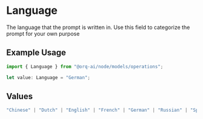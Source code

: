 # Language

The language that the prompt is written in. Use this field to categorize the prompt for your own purpose

## Example Usage

```typescript
import { Language } from "@orq-ai/node/models/operations";

let value: Language = "German";
```

## Values

```typescript
"Chinese" | "Dutch" | "English" | "French" | "German" | "Russian" | "Spanish"
```